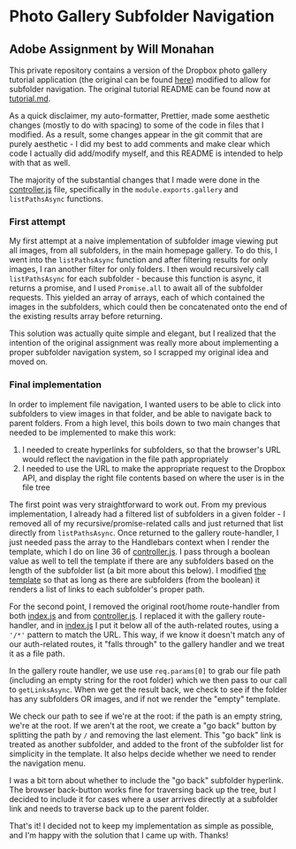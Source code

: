 # Photo Gallery Subfolder Navigation

## Adobe Assignment by Will Monahan

This private repository contains a version of the Dropbox photo gallery tutorial application (the original can be found [here](https://github.com/dropbox/nodegallerytutorial)) modified to allow for subfolder navigation. The original tutorial README can be found now at [tutorial.md](tutorial.md).

As a quick disclaimer, my auto-formatter, Prettier, made some aesthetic changes (mostly to do with spacing) to some of the code in files that I modified. As a result, some changes appear in the git commit that are purely aesthetic - I did my best to add comments and make clear which code I actually did add/modify myself, and this README is intended to help with that as well.

The majority of the substantial changes that I made were done in the [controller.js](controller.js) file, specifically in the `module.exports.gallery` and `listPathsAsync` functions.

### First attempt

My first attempt at a naive implementation of subfolder image viewing put all images, from all subfolders, in the main homepage gallery. To do this, I went into the `listPathsAsync` function and after filtering results for only images, I ran another filter for only folders. I then would recursively call `listPathsAsync` for each subfolder - because this function is async, it returns a promise, and I used `Promise.all` to await all of the subfolder requests. This yielded an array of arrays, each of which contained the images in the subfolders, which could then be concatenated onto the end of the existing results array before returning.

This solution was actually quite simple and elegant, but I realized that the intention of the original assignment was really more about implementing a proper subfolder navigation system, so I scrapped my original idea and moved on.

### Final implementation

In order to implement file navigation, I wanted users to be able to click into subfolders to view images in that folder, and be able to navigate back to parent folders. From a high level, this boils down to two main changes that needed to be implemented to make this work:

1. I needed to create hyperlinks for subfolders, so that the browser's URL would reflect the navigation in the file path appropriately
2. I needed to use the URL to make the appropriate request to the Dropbox API, and display the right file contents based on where the user is in the file tree

The first point was very straightforward to work out. From my previous implementation, I already had a filtered list of subfolders in a given folder - I removed all of my recursive/promise-related calls and just returned that list directly from `listPathsAsync`. Once returned to the gallery route-handler, I just needed pass the array to the Handlebars context when I render the template, which I do on line 36 of [controller.js](controller.js). I pass through a boolean value as well to tell the template if there are any subfolders based on the length of the subfolder list (a bit more about this below). I modified [the template](views/gallery.hbs) so that as long as there are subfolders (from the boolean) it renders a list of links to each subfolder's proper path.

For the second point, I removed the original root/home route-handler from both [index.js](routes/index.js) and from [controller.js](controller.js). I replaced it with the gallery route-handler, and in [index.js](routes/index.js) I put it below all of the auth-related routes, using a `'/*'` pattern to match the URL. This way, if we know it doesn't match any of our auth-related routes, it "falls through" to the gallery handler and we treat it as a file path.

In the gallery route handler, we use use `req.params[0]` to grab our file path (including an empty string for the root folder) which we then pass to our call to `getLinksAsync`. When we get the result back, we check to see if the folder has any subfolders OR images, and if not we render the "empty" template.

We check our path to see if we're at the root: if the path is an empty string, we're at the root. If we aren't at the root, we create a "go back" button by splitting the path by `/` and removing the last element. This "go back" link is treated as another subfolder, and added to the front of the subfolder list for simplicity in the template. It also helps decide whether we need to render the navigation menu.

I was a bit torn about whether to include the "go back" subfolder hyperlink. The browser back-button works fine for traversing back up the tree, but I decided to include it for cases where a user arrives directly at a subfolder link and needs to traverse back up to the parent folder.

That's it! I decided not to keep my implementation as simple as possible, and I'm happy with the solution that I came up with. Thanks!
